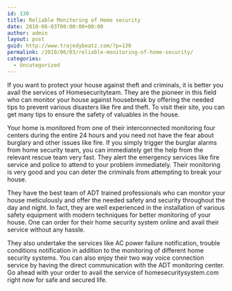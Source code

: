 ```yaml
---
id: 130
title: Reliable Monitoring of Home security
date: 2010-06-03T00:00:00+00:00
author: admin
layout: post
guid: http://www.trajedybeatz.com/?p=130
permalink: /2010/06/03/reliable-monitoring-of-home-security/
categories:
  - Uncategorized
---
```

If you want to protect your house against theft and criminals, it is better you avail the services of Homesecurityteam. They are the pioneer in this field who can monitor your house against housebreak by offering the needed tips to prevent various disasters like fire and theft. To visit their site, you can get many tips to ensure the safety of valuables in the house.

Your home is monitored from one of their interconnected monitoring four centers during the entire 24 hours and you need not have the fear about burglary and other issues like fire. If you simply trigger the burglar alarms from home security team, you can immediately get the help from the relevant rescue team very fast. They alert the emergency services like fire service and police to attend to your problem immediately. Their monitoring is very good and you can deter the criminals from attempting to break your house.

They have the best team of ADT trained professionals who can monitor your house meticulously and offer the needed safety and security throughout the day and night. In fact, they are well experienced in the installation of various safety equipment with modern techniques for better monitoring of your house. One can order for their home security system online and avail their service without any hassle.

They also undertake the services like AC power failure notification, trouble conditions notification in addition to the monitoring of different home security systems. You can also enjoy their two way voice connection service by having the direct communication with the ADT monitoring center. Go ahead with your order to avail the service of homesecuritysystem.com right now for safe and secured life.